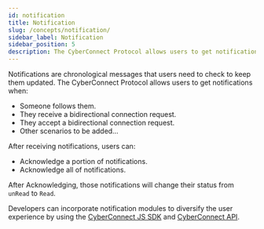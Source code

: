 ```yaml
---
id: notification
title: Notification
slug: /concepts/notification/
sidebar_label: Notification
sidebar_position: 5
description: The CyberConnect Protocol allows users to get notifications in time.
---
```


Notifications are chronological messages that users need to check to keep them updated. The CyberConnect Protocol allows users to get notifications when:

<ul>
    <li>Someone follows them.</li>
    <li>They receive a bidirectional connection request.</li>
    <li>They accept a bidirectional connection request.</li>
    <li>Other scenarios to be added…</li>
</ul>

After receiving notifications, users can:

<ul>
    <li>Acknowledge a portion of notifications.</li>
    <li>Acknowledge all of notifications.</li>
</ul>

After Acknowledging, those notifications will change their status from `unRead` to `Read`.

Developers can incorporate notification modules to diversify the user experience by using the [CyberConnect JS SDK](/V1/cyberconnect-sdk/connect-with-js-sdk/) and [CyberConnect API](/V1/cyberconnect-api/graphql-api/identity/#retrieve-notifications).
